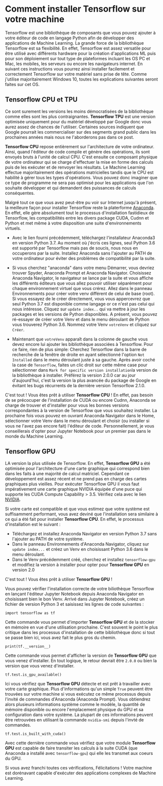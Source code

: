 # Comment installer Tensorflow sur votre machine 

Tensorflow est une bibliothèque de composants que vous pouvez ajouter à votre éditeur de code en langage Python afin de développer des applications de Machine Learning. La grande force de la bibliothèque Tensorflow est sa flexibilité. En effet, Tensorflow est assez versatile pour être utilisé avec différents hardware pour la création d'applications ML puis pour son déploiement sur tout type de plateformes incluant les OS PC et Mac, les mobiles, les serveurs ou encore les navigateurs internet. En suivant ces instructions vous pourrez ainsi installer facilement et correctement Tensorflow sur votre matériel sans prise de tête. Comme j'utilise majoritairement Windows 10, toutes les explications suivantes seront faites sur cet OS.

## Tensorflow CPU et TPU 

Ce sont surement les versions les moins démocratisées de la bibliothèque comme elles sont les plus contraignantes. **Tensorflow TPU** est une version optimisée uniquement pour du matériel développé par Google donc vous aurez assez de chances de l'utiliser. Certaines sources indiquent que Google pourrait les commercialiser sur des segments grand public dans les prochaines années mais nous ne l'aborderons pas dans ce post. 


**Tensorflow CPU** repose entièrement sur l'architecture de votre ordinateur. Ainsi, quand l'éditeur de code compile et génère des opérations, ils sont envoyés bruts à l'unité de calcul CPU. C'est ensuite ce composant physique de votre ordinateur qui se charge d'effectuer la mise en forme des calculs puis de les exécuter et de renvoyer les résultats. Le Machine Learning effectue majoritairement des opérations matricielles tandis que le CPU est habilité à gérer tous les types d'opérations. Vous pouvez donc imaginer que ce type de programme ne sera pas optimisé pour les applications que l'on souhaite développer et qui demandent des puissances de calculs conséquentes.


Malgré tout ce que vous avez peut-être pu voir sur Internet jusqu'à présent, la meilleure façon pour installer Tensorflow reste la platerforme [Anaconda](https://www.anaconda.com/distribution/). En effet, elle gère absolument tout le processus d'installation fastidieux de Tensorflow, les compatibilités entre les divers package CUDA, Cudnn et Python et met même à votre disposition une suite d'environnements virtuels.  

* Avec le lien fourni précédemment, téléchargez l'installateur Anaconda3 en version Python 3.7. Au moment où j'écris ces lignes, seul Python 3.6 est supporté par Tensorflow mais pas de soucis, nous nous en occuperons par la suite. Installez Anaconda sans l'ajouter au PATH de votre ordinateur pour éviter des problèmes de compatibilité par la suite. 

* Si vous cherchez "anaconda" dans votre menu Démarrer, vous devriez trouver Spyder, Anaconda Prompt et Anaconda Navigator. Choisissez Anaconda Navigator, le navigateur se lance par la suite et vous affiche les différents éditeurs que vous allez pouvoir utiliser séparément pour chaque environnement virtuel que vous crérez. Allez dans le panneau Environnements pour créer votre venv différent de celui de base (root). Si vous essayez de le créer directement, vous vous appercevrez que seul Python 3.7 est disponible comme langage or ce n'est pas celui qui nous intéresse. Cliquez sur ``update index..`` qui va mettre à jour les packages et les versions de Python disponibles. A présent, vous pouvez ré-essayer de créer votre Venv et dans le menu déroulant de Python vous trouverez Python 3.6. Nommez votre Venv ``votreVenv`` et cliquez sur ``Créer``. 
* Maintenant que ``votreVenv`` apparaît dans la colonne de gauche vous devez encore lui ajouter les bibliothèque associées à Tensorflow. Pour ce faire, rien de plus simple: Cherchez Tensorflow dans la barre de recherche de la fenêtre de droite en ayant sélectionné l'option ``Not Installed`` dans le menu déroulant juste à sa gauche. Après avoir coché la case de ``Tensorflow``, faites un clic droit sur cette même case pour sélectionner dans ``Mark for specific version installation``la version de la bibliothèque à installer. Préférez la version 2.0.0 car au jour d'aujourd'hui, c'est la version la plus avancée du package de Google en évitant les bugs récurrents de la dernière version Tensorflow 2.1.0. 


C'est tout ! Vous êtes prêt à utiliser **Tensorflow CPU** ! En effet, pas besoin de se précocuper de l'installation de CUDA ou encore Cudnn, Anaconda se charge de trouver et d'installer pour vous les bonnes versions correspondantes à la version de Tensorflow que vous souhaitez installer. La prochaine fois vous pouvez en ouvrant Anaconda Navigator dans le Home, sélectionner votre Venv dans le menu déroulant et choisir (ou installer si vous ne l'avez pas encore fait) l'éditeur de code. Personnellement, je vous conseillerais d'opter pour Jupyter Notebook pour un premier pas dans le monde du Machine Learning. 

## Tensorflow GPU 

LA version la plus utilisée de Tensorflow. En effet, **Tensorflow GPU** a été optimisée pour l'architecture d'une carte graphique qui correspond bien dans les faits à une majorité de calcul matriciel. Cependant ce développement est assez récent et ne prend pas en charge des cartes graphiques plus vieilles. Pour exécuter Tensorflow GPU il vous faut impérativement une carte graphique NVIDIA équipée d'une puce qui supporte les CUDA Compute Capability > 3.5. Vérifiez cela avec le lien [NVIDIA](https://developer.nvidia.com/cuda-gpus). 

Si votre carte est compatible et que vous estimez que votre système est suffisamment performant, vous avez deviné que l'installation sera similaire à ce qui a été fait pour installer **Tensorflow CPU**. En effet, le processus d'installation est le suivant : 
* Téléchargez et installez Anaconda Navigator en version Python 3.7 sans l'ajouter au PATH de votre système. 
* Dans le panneau Environnements d'Anaconda Navigator, cliquez sur ``update index...`` et créez un Venv en choisissant Python 3.6 dans le menu déroulant. 
* Dans le Venv précédemment créé, cherchez et installez ``tensorflow-gpu`` et modifiez la version à installer pour opter pour **Tensorflow GPU** en version 2.0

C'est tout ! Vous êtes prêt à utiliser **Tensorflow GPU** !

Vous pouvez vérifier l'installation correcte de votre biliothèque Tensorflow en lançant l'éditeur Jupyter Notebook depuis Anaconda Navigator en choisissant bien le bon Venv. Arrivé dans Jupyter Notebook, créez un fichier de version Python 3 et saisissez les lignes de code suivantes : 
```
import tensorflow as tf 
```
Cette commande vous permet d'importer **Tensorflow GPU** et de la stocker en mémoire en vue d'une utilisation prochaine. C'est souvent le point le plus critique dans les processus d'installation de cette bibliothèque donc si tout se passe bien ici, vous avez fait le plus gros du chemin. 

```
print(tf.__version__)
```
Cette commande vous permet d'afficher la version de **Tensorflow GPU** que vous venez d'installer. En tout logique, le retour devrait être ``2.0.0`` ou bien la version que vous venez d'installer. 

```
tf.test.is_gpu_available()
```
Ici vous vérifiez que **Tensorflow GPU** détecte et est prêt à travailler avec votre carte graphique. Plus d'informations qu'un simple ``True`` peuvent être trouvées sur votre machine si vous exécutez ce même processus depuis l'invité de commandes d'Anaconda (Anaconda Prompt). Vous obtiendrez alors plusieurs informations système comme le modèle, la quantité de mémoire disponible ou encore l'emplacement physique du GPU et sa configuration dans votre système. La plupart de ces informations peuvent être retrouvées en utilisant la commande ``nvidia-smi`` depuis l'invté de commandes. 

```
tf.test.is_built_with_cuda()
```
Avec cette dernière commande vous vérifiez que votre module **Tensorflow GPU** est capable de faire transiter les calculs à la suite CUDA (que Anaconda a installé avec ``tensorflow-gpu``) qui elle les transmet aux coeurs du GPU. 

Si vous avez franchi toutes ces vérifications, Félicitations ! Votre machine est dorénavant capable d'exécuter des applications complexes de Machine Learning. 
